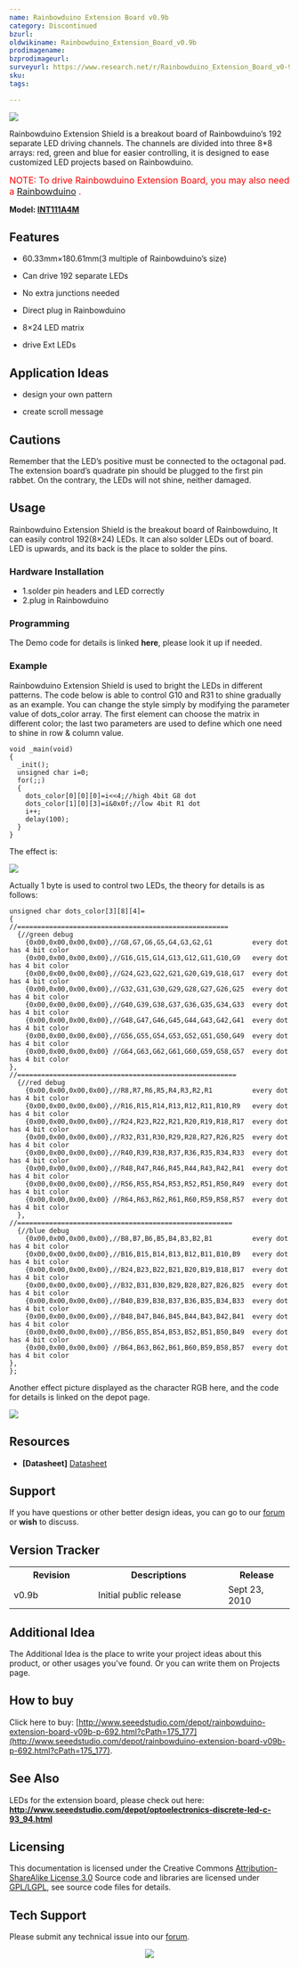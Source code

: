 ```yaml
---
name: Rainbowduino Extension Board v0.9b
category: Discontinued
bzurl:
oldwikiname: Rainbowduino_Extension_Board_v0.9b
prodimagename:
bzprodimageurl:
surveyurl: https://www.research.net/r/Rainbowduino_Extension_Board_v0-9b
sku:
tags:

---
```


![](https://files.seeedstudio.com/wiki/Rainbowduino_Extension_Board_v0.9b/img/Rainbowshield.jpg)

Rainbowduino Extension Shield is a breakout board of Rainbowduino’s 192 separate LED driving channels. The channels are divided into three 8*8 arrays: red, green and blue for easier controlling, it is designed to ease customized LED projects based on Rainbowduino.

<font color="red" size="3">NOTE: To drive Rainbowduino Extension Board, you may also need a [Rainbowduino](http://www.seeedstudio.com/depot/rainbowduino-led-driver-platform-atmega-328-p-371.html?cPath=132_133) .</font>

**Model: [INT111A4M](http://www.seeedstudio.com/depot/rainbowduino-extension-board-v09b-p-692.html?cPath=175_177)**


##   Features  

*   60.33mm×180.61mm(3 multiple of Rainbowduino’s size)

*   Can drive 192 separate LEDs

*   No extra junctions needed

*   Direct plug in Rainbowduino

*   8×24 LED matrix

*   drive Ext LEDs

##   Application Ideas  

*   design your own pattern

*   create scroll message

##   Cautions  

Remember that the LED’s positive must be connected to the octagonal pad. The extension board’s quadrate pin should be plugged to the first pin rabbet. On the contrary, the LEDs will not shine, neither damaged.

##   Usage  

Rainbowduino Extension Shield is the breakout board of Rainbowduino, It can easily control 192(8×24) LEDs. It can also solder LEDs out of board. LED is upwards, and its back is the place to solder the pins.

###   Hardware Installation  

*   1.solder pin headers and LED correctly
*   2.plug in Rainbowduino

###   Programming  

The Demo code for details is linked **here**, please look it up if needed.

###   Example  

Rainbowduino Extension Shield is used to bright the LEDs in different patterns. The code below is able to control G10 and R31 to shine gradually as an example. You can change the style simply by modifying the parameter value of dots_color array. The first element can choose the matrix in different color; the last two parameters are used to define which one need to shine in row &amp; column value.
```
void _main(void)
{
  _init();
  unsigned char i=0;
  for(;;)
  {
    dots_color[0][0][0]=i<<4;//high 4bit G8 dot
    dots_color[1][0][3]=i&0x0f;//low 4bit R1 dot
    i++;
    delay(100);
  }
}
```
The effect is:

![](https://files.seeedstudio.com/wiki/Rainbowduino_Extension_Board_v0.9b/img/Rainbowduino-extension-exam1.jpg)

Actually 1 byte is used to control two LEDs, the theory for details is as follows:
```
unsigned char dots_color[3][8][4]=
{
//=====================================================
  {//green debug
    {0x00,0x00,0x00,0x00},//G8,G7,G6,G5,G4,G3,G2,G1          every dot has 4 bit color
    {0x00,0x00,0x00,0x00},//G16,G15,G14,G13,G12,G11,G10,G9   every dot has 4 bit color
    {0x00,0x00,0x00,0x00},//G24,G23,G22,G21,G20,G19,G18,G17  every dot has 4 bit color
    {0x00,0x00,0x00,0x00},//G32,G31,G30,G29,G28,G27,G26,G25  every dot has 4 bit color
    {0x00,0x00,0x00,0x00},//G40,G39,G38,G37,G36,G35,G34,G33  every dot has 4 bit color
    {0x00,0x00,0x00,0x00},//G48,G47,G46,G45,G44,G43,G42,G41  every dot has 4 bit color
    {0x00,0x00,0x00,0x00},//G56,G55,G54,G53,G52,G51,G50,G49  every dot has 4 bit color
    {0x00,0x00,0x00,0x00} //G64,G63,G62,G61,G60,G59,G58,G57  every dot has 4 bit color
},
//=======================================================
  {//red debug
    {0x00,0x00,0x00,0x00},//R8,R7,R6,R5,R4,R3,R2,R1          every dot has 4 bit color
    {0x00,0x00,0x00,0x00},//R16,R15,R14,R13,R12,R11,R10,R9   every dot has 4 bit color
    {0x00,0x00,0x00,0x00},//R24,R23,R22,R21,R20,R19,R18,R17  every dot has 4 bit color
    {0x00,0x00,0x00,0x00},//R32,R31,R30,R29,R28,R27,R26,R25  every dot has 4 bit color
    {0x00,0x00,0x00,0x00},//R40,R39,R38,R37,R36,R35,R34,R33  every dot has 4 bit color
    {0x00,0x00,0x00,0x00},//R48,R47,R46,R45,R44,R43,R42,R41  every dot has 4 bit color
    {0x00,0x00,0x00,0x00},//R56,R55,R54,R53,R52,R51,R50,R49  every dot has 4 bit color
    {0x00,0x00,0x00,0x00} //R64,R63,R62,R61,R60,R59,R58,R57  every dot has 4 bit color
  },
//======================================================
  {//blue debug
    {0x00,0x00,0x00,0x00},//B8,B7,B6,B5,B4,B3,B2,B1          every dot has 4 bit color
    {0x00,0x00,0x00,0x00},//B16,B15,B14,B13,B12,B11,B10,B9   every dot has 4 bit color
    {0x00,0x00,0x00,0x00},//B24,B23,B22,B21,B20,B19,B18,B17  every dot has 4 bit color
    {0x00,0x00,0x00,0x00},//B32,B31,B30,B29,B28,B27,B26,B25  every dot has 4 bit color
    {0x00,0x00,0x00,0x00},//B40,B39,B38,B37,B36,B35,B34,B33  every dot has 4 bit color
    {0x00,0x00,0x00,0x00},//B48,B47,B46,B45,B44,B43,B42,B41  every dot has 4 bit color
    {0x00,0x00,0x00,0x00},//B56,B55,B54,B53,B52,B51,B50,B49  every dot has 4 bit color
    {0x00,0x00,0x00,0x00} //B64,B63,B62,B61,B60,B59,B58,B57  every dot has 4 bit color
},
};
```

Another effect picture displayed as the character RGB here, and the code for details is linked on the depot page.

![](https://files.seeedstudio.com/wiki/Rainbowduino_Extension_Board_v0.9b/img/Rainbowduino-extension-exam2.jpg)

##   Resources  

- **[Datasheet]** [Datasheet](http://www.seeedstudio.com/depot/datasheet/Rainbowduino_Extension_Shield_v0.9b.pdf)

##   Support  

If you have questions or other better design ideas, you can go to our [forum](http://www.seeedstudio.com/forum) or **wish** to discuss.

##   Version Tracker  

<table>
<tr>
<th> Revision
</th>
<th> Descriptions
</th>
<th> Release
</th></tr>
<tr>
<td width="300px"> v0.9b
</td>
<td width="500px"> Initial public release
</td>
<td width="200px"> Sept 23, 2010
</td></tr></table>

##   Additional Idea  

The Additional Idea is the place to write your project ideas about this product, or other usages you've found. Or you can write them on Projects page.

##   How to buy  

Click here to buy: [http://www.seeedstudio.com/depot/rainbowduino-extension-board-v09b-p-692.html?cPath=175_177](http://www.seeedstudio.com/depot/rainbowduino-extension-board-v09b-p-692.html?cPath=175_177).

##   See Also  

LEDs for the extension board, please check out here: **http://www.seeedstudio.com/depot/optoelectronics-discrete-led-c-93_94.html**

##   Licensing  

This documentation is licensed under the Creative Commons [Attribution-ShareAlike License 3.0](http://creativecommons.org/licenses/by-sa/3.0/) Source code and libraries are licensed under [GPL/LGPL](http://www.gnu.org/licenses/gpl.html), see source code files for details.

## Tech Support
Please submit any technical issue into our [forum](http://forum.seeedstudio.com/). <br /><p style="text-align:center"><a href="https://www.seeedstudio.com/act-4.html?utm_source=wiki&utm_medium=wikibanner&utm_campaign=newproducts" target="_blank"><img src="https://files.seeedstudio.com/wiki/Wiki_Banner/new_product.jpg" /></a></p>